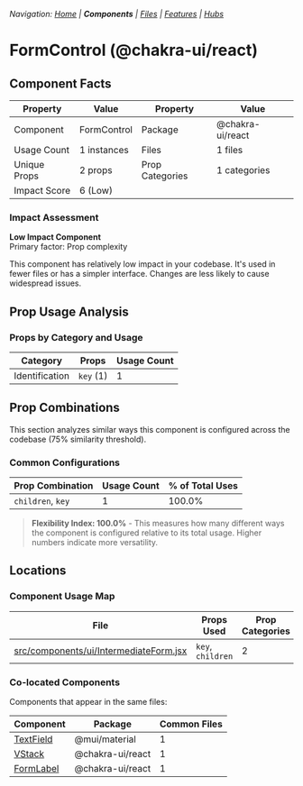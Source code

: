 
*Navigation: [Home](../../index.md) | **Components** | [Files](../../files.md) | [Features](../../features.md) | [Hubs](../../hubs.md)*



# FormControl (@chakra-ui/react)

## Component Facts

| Property | Value | Property | Value |
|----------|-------|----------|-------|
| Component | FormControl | Package | @chakra-ui/react |
| Usage Count | 1 instances | Files | 1 files |
| Unique Props | 2 props | Prop Categories | 1 categories |
| Impact Score | 6 (Low) | | |

### Impact Assessment

**Low Impact Component**  
Primary factor: Prop complexity

This component has relatively low impact in your codebase. It&#x27;s used in fewer files or has a simpler interface. Changes are less likely to cause widespread issues.

## Prop Usage Analysis

### Props by Category and Usage

| Category | Props | Usage Count |
|----------|-------|-------------|
| Identification | `key` (1) | 1 |

## Prop Combinations

This section analyzes similar ways this component is configured across the codebase (75% similarity threshold).

### Common Configurations

| Prop Combination | Usage Count | % of Total Uses |
|------------------|-------------|----------------|
| `children`, `key` | 1 | 100.0% |

> **Flexibility Index: 100.0%** - This measures how many different ways the component is configured relative to its total usage. Higher numbers indicate more versatility.

## Locations

### Component Usage Map

| File | Props Used | Prop Categories |
|------|------------|----------------|
| [src/components/ui/IntermediateForm.jsx](https://github.com/star4beam/react-import-analyzer/blob/main/test-project/src/components/ui/IntermediateForm.jsx) | `key`, `children` | 2 |

### Co-located Components
Components that appear in the same files:

| Component | Package | Common Files |
|-----------|---------|--------------|
| [TextField](../@mui_material/TextField.md) | @mui/material | 1 |
| [VStack](../@chakra-ui_react/VStack.md) | @chakra-ui/react | 1 |
| [FormLabel](../@chakra-ui_react/FormLabel.md) | @chakra-ui/react | 1 |
